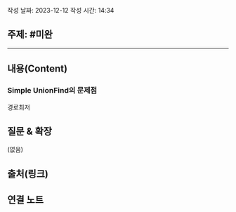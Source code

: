 작성 날짜: 2023-12-12
작성 시간: 14:34

## 주제: #미완

----
## 내용(Content)

### Simple UnionFind의 문제점

경로최저

## 질문 & 확장

(없음)

## 출처(링크)


## 연결 노트










